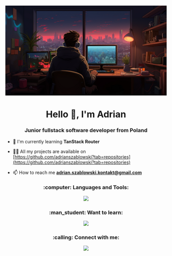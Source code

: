 ![MasterHead](https://raw.githubusercontent.com/Hoodie1309/hoodie1309/main/readme-img.png)
<h1 align="center">Hello 👋, I'm Adrian</h1>
<h3 align="center">Junior fullstack software developer from Poland</h3>

- 🌱 I'm currently learning **TanStack Router**

- 👨‍💻 All my projects are available on [https://github.com/adrianszablowski?tab=repositories](https://github.com/adrianszablowski?tab=repositories)

- 📫 How to reach me **adrian.szablowski.kontakt@gmail.com**

<h3 align="center">:computer: Languages and Tools:</h3>
<p align="center">
  <a href="https://skillicons.dev">
    <img src="https://skillicons.dev/icons?i=vscode,html,css,sass,tailwind,js,ts,react,nextjs,php,symfony,mysql,git,supabase" />
  </a>
</p>

<h3 align="center">:man_student: Want to learn:</h3>
<p align="center">
  <a href="https://skillicons.dev">
    <img src="https://skillicons.dev/icons?i=nestjs" />
  </a>
</p>

<h3 align="center">:calling: Connect with me:</h3>
<p align="center">
  <a href="https://skillicons.dev">
    <img src="https://skillicons.dev/icons?i=linkedin" />
  </a>
</p>
